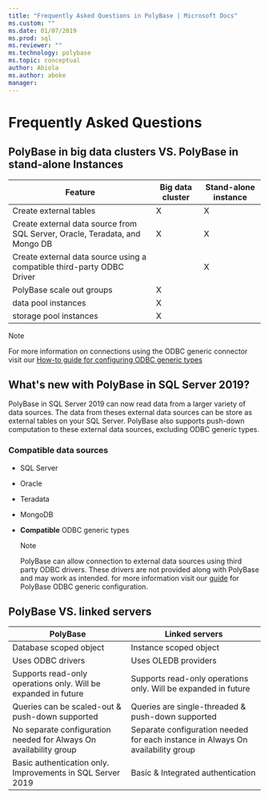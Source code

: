 ```yaml
---
title: "Frequently Asked Questions in PolyBase | Microsoft Docs"
ms.custom: ""
ms.date: 01/07/2019
ms.prod: sql
ms.reviewer: ""
ms.technology: polybase
ms.topic: conceptual
author: Abiola
ms.author: aboke
manager: 
---
```

# Frequently Asked Questions

## PolyBase in big data clusters VS. PolyBase in stand-alone Instances

|Feature |Big data cluster| Stand-alone instance|
|--------------------------|--------------------------|---------|   
|Create external tables| X| X|
|Create external data source from SQL Server, Oracle, Teradata, and Mongo DB |X|X |
|Create external data source using a compatible third-party ODBC Driver | | X|
|PolyBase scale out groups | X | |
|data pool instances | X| |
|storage pool instances| X| |

>[!NOTE]
>
>For more information on connections using the ODBC generic connector visit our [How-to guide for configuring ODBC generic types](polybase-configure-odbc-generic.md)

## What's new with PolyBase in SQL Server 2019? 

PolyBase in SQL Server 2019 can now read data from a larger variety of data sources. The data from theses external data sources can be store as external tables on your SQL Server. PolyBase also supports push-down computation to these external data sources, excluding ODBC generic types. 

### Compatible data sources

- SQL Server
- Oracle
- Teradata
- MongoDB
- **Compatible** ODBC generic types

  > [!NOTE]
  >
  >PolyBase can allow connection to external data sources using third party ODBC drivers. These drivers are not provided along with PolyBase and may work as intended. for more information visit our [guide](polybase-configure-odbc-generic.md) for PolyBase ODBC generic configuration.  

## PolyBase VS. linked servers

|PolyBase | Linked servers|
|--------------------------|--------------------------|  
|Database scoped object|Instance scoped object| 
|Uses ODBC drivers|Uses OLEDB providers| 
| Supports read-only operations only. Will be expanded in future| Supports read-only operations only. Will be expanded in future| 
|Queries can be scaled-out & push-down supported|Queries are single-threaded & push-down supported|
|No separate configuration needed for Always On availability group|Separate configuration needed for each instance in Always On availability group|
|Basic authentication only. Improvements in SQL Server 2019|Basic & Integrated authentication|